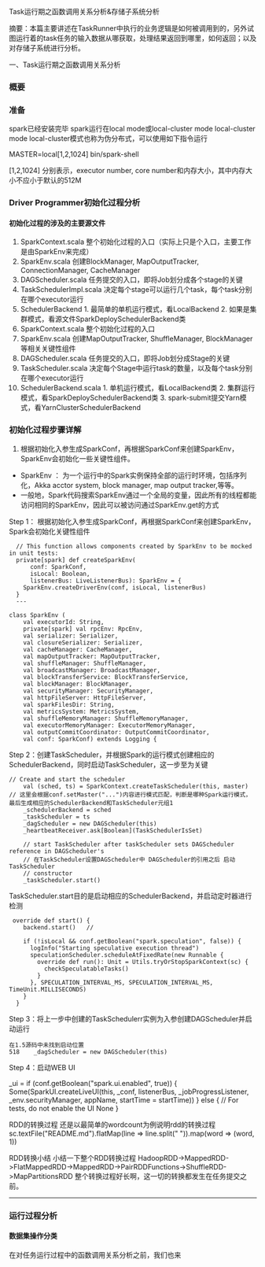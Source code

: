  Task运行期之函数调用关系分析&存储子系统分析

摘要：本篇主要讲述在TaskRunner中执行的业务逻辑是如何被调用到的，另外试图运行着的task任务的输入数据从哪获取，处理结果返回到哪里，如何返回；以及对存储子系统进行分析。

一、Task运行期之函数调用关系分析

### 概要

### 准备
spark已经安装完毕
spark运行在local mode或local-cluster mode
local-cluster mode
local-cluster模式也称为伪分布式，可以使用如下指令运行

MASTER=local[1,2,1024] bin/spark-shell

[1,2,1024] 分别表示，executor number, core number和内存大小，其中内存大小不应小于默认的512M


### Driver Programmer初始化过程分析
#### 初始化过程的涉及的主要源文件
1. SparkContext.scala       整个初始化过程的入口（实际上只是个入口，主要工作是由SparkEnv来完成）
2. SparkEnv.scala           创建BlockManager, MapOutputTracker, ConnectionManager, CacheManager
3. DAGScheduler.scala       任务提交的入口，即将Job划分成各个stage的关键
4. TaskSchedulerImpl.scala  决定每个stage可以运行几个task，每个task分别在哪个executor运行
5. SchedulerBackend         1. 最简单的单机运行模式，看LocalBackend
                            2. 如果是集群模式，看源文件SparkDeploySchedulerBackend类
1. SparkContext.scala         整个初始化过程的入口
2. SparkEnv.scala             创建MapOutputTracker, ShuffleManager, BlockManager等相关关键性组件
3. DAGScheduler.scala         任务提交的入口，即将Job划分成Stage的关键
4. TaskScheduler.scala        决定每个Stage中运行task的数量，以及每个task分别在哪个executor运行
5. SchedulerBackend.scala     1. 单机运行模式，看LocalBackend类
                              2. 集群运行模式，看SparkDeploySchedulerBackend类 
                              3. spark-submit提交Yarn模式，看YarnClusterSchedulerBackend

### 初始化过程步骤详解
1. 根据初始化入参生成SparkConf，再根据SparkConf来创建SparkEnv，SparkEnv会初始化一些关键性组件。
  * SparkEnv ： 为一个运行中的Spark实例保持全部的运行时环境，包括序列化，Akka acctor system, block manager, map output tracker,等等。
  * 一般地，Spark代码搜索SparkEnv通过一个全局的变量，因此所有的线程都能访问相同的SparkEnv，因此可以被访问通过SparkEnv.get的方式

Step 1： 根据初始化入参生成SparkConf，再根据SparkConf来创建SparkEnv，Spark会初始化关键性组件
```
  // This function allows components created by SparkEnv to be mocked in unit tests:
  private[spark] def createSparkEnv(
      conf: SparkConf,
      isLocal: Boolean,
      listenerBus: LiveListenerBus): SparkEnv = {
    SparkEnv.createDriverEnv(conf, isLocal, listenerBus)
  }
  ---

class SparkEnv (
    val executorId: String,
    private[spark] val rpcEnv: RpcEnv,
    val serializer: Serializer,
    val closureSerializer: Serializer,
    val cacheManager: CacheManager,
    val mapOutputTracker: MapOutputTracker,
    val shuffleManager: ShuffleManager,
    val broadcastManager: BroadcastManager,
    val blockTransferService: BlockTransferService,
    val blockManager: BlockManager,
    val securityManager: SecurityManager,
    val httpFileServer: HttpFileServer,
    val sparkFilesDir: String,
    val metricsSystem: MetricsSystem,
    val shuffleMemoryManager: ShuffleMemoryManager,
    val executorMemoryManager: ExecutorMemoryManager,
    val outputCommitCoordinator: OutputCommitCoordinator,
    val conf: SparkConf) extends Logging {
```
Step 2：创建TaskScheduler，并根据Spark的运行模式创建相应的SchedulerBackend，同时启动TaskScheduler，这一步至为关键
```
// Create and start the scheduler
    val (sched, ts) = SparkContext.createTaskScheduler(this, master)    // 这里会根据conf.setMaster("...")内容进行模式匹配，判断是哪种Spark运行模式，最后生成相应的SchedulerBackend和TaskScheduler元组1
    _schedulerBackend = sched
    _taskScheduler = ts
    _dagScheduler = new DAGScheduler(this)
    _heartbeatReceiver.ask[Boolean](TaskSchedulerIsSet)

    // start TaskScheduler after taskScheduler sets DAGScheduler reference in DAGScheduler's
    // 在TaskScheduler设置DAGScheduler中 DAGScheduler的引用之后 启动TaskScheduler
    // constructor
    _taskScheduler.start()
``` 
TaskScheduler.start目的是启动相应的SchedulerBackend，并启动定时器进行检测
```
 override def start() {
    backend.start()   //  

    if (!isLocal && conf.getBoolean("spark.speculation", false)) {
      logInfo("Starting speculative execution thread")
      speculationScheduler.scheduleAtFixedRate(new Runnable {
        override def run(): Unit = Utils.tryOrStopSparkContext(sc) {
          checkSpeculatableTasks()
        }
      }, SPECULATION_INTERVAL_MS, SPECULATION_INTERVAL_MS, TimeUnit.MILLISECONDS)
    }
  }
```

Step 3：将上一步中创建的TaskSchedulerr实例为入参创建DAGScheduler并启动运行
```
在1.5源码中未找到启动位置
518    _dagScheduler = new DAGScheduler(this) 
```
Step 4：启动WEB UI

  _ui =
      if (conf.getBoolean("spark.ui.enabled", true)) {
        Some(SparkUI.createLiveUI(this, _conf, listenerBus, _jobProgressListener,
          _env.securityManager, appName, startTime = startTime))
      } else {
        // For tests, do not enable the UI
        None
      }

RDD的转换过程
还是以最简单的wordcount为例说明rdd的转换过程
sc.textFile("README.md").flatMap(line => line.split(" ")).map(word => (word, 1))

RDD转换小结
小结一下整个RDD转换过程
HadoopRDD->MappedRDD->FlatMappedRDD->MappedRDD->PairRDDFunctions->ShuffleRDD->MapPartitionsRDD
整个转换过程好长啊，这一切的转换都发生在任务提交之前。

---

### 运行过程分析
#### 数据集操作分类
在对任务运行过程中的函数调用关系分析之前，我们也来